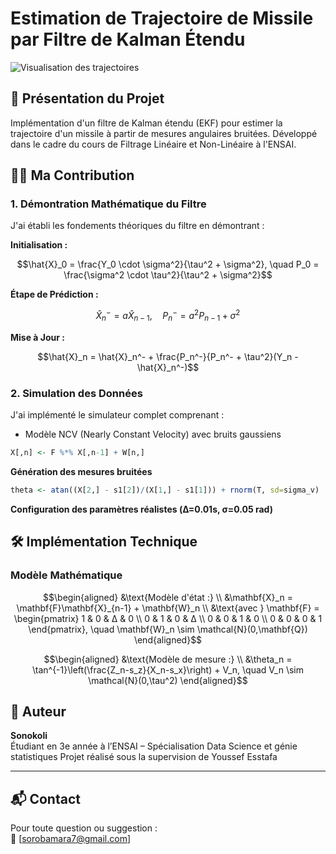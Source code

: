 # Estimation de Trajectoire de Missile par Filtre de Kalman Étendu

![Visualisation des trajectoires](results/trajectory_comparison.png)

## 📌 Présentation du Projet
Implémentation d'un filtre de Kalman étendu (EKF) pour estimer la trajectoire d'un missile à partir de mesures angulaires bruitées. Développé dans le cadre du cours de Filtrage Linéaire et Non-Linéaire à l'ENSAI.

## 👨‍💻 Ma Contribution

### 1. Démontration Mathématique du Filtre
J'ai établi les fondements théoriques du filtre en démontrant :

**Initialisation :**
```math
\hat{X}_0 = \frac{Y_0 \cdot \sigma^2}{\tau^2 + \sigma^2}, \quad P_0 = \frac{\sigma^2 \cdot \tau^2}{\tau^2 + \sigma^2}
```

**Étape de Prédiction :**

```math
\hat{X}_n^- = a\hat{X}_{n-1}, \quad P_n^- = a^2P_{n-1} + \sigma^2
```


**Mise à Jour :**

```math
\hat{X}_n = \hat{X}_n^- + \frac{P_n^-}{P_n^- + \tau^2}(Y_n - \hat{X}_n^-)
```


### 2. Simulation des Données
J'ai implémenté le simulateur complet comprenant :

- Modèle NCV (Nearly Constant Velocity) avec bruits gaussiens
```r
X[,n] <- F %*% X[,n-1] + W[n,]
```

**Génération des mesures bruitées**

```r
theta <- atan((X[2,] - s1[2])/(X[1,] - s1[1])) + rnorm(T, sd=sigma_v)
```

**Configuration des paramètres réalistes (Δ=0.01s, σ=0.05 rad)**

## 🛠️ Implémentation Technique

### Modèle Mathématique
```math
\begin{aligned}
&\text{Modèle d'état :} \\
&\mathbf{X}_n = \mathbf{F}\mathbf{X}_{n-1} + \mathbf{W}_n \\
&\text{avec } \mathbf{F} = \begin{pmatrix}
1 & 0 & Δ & 0 \\
0 & 1 & 0 & Δ \\
0 & 0 & 1 & 0 \\
0 & 0 & 0 & 1
\end{pmatrix}, \quad \mathbf{W}_n \sim \mathcal{N}(0,\mathbf{Q})
\end{aligned}
```

```math
\begin{aligned}
&\text{Modèle de mesure :} \\
&\theta_n = \tan^{-1}\left(\frac{Z_n-s_z}{X_n-s_x}\right) + V_n, \quad V_n \sim \mathcal{N}(0,\tau^2)
\end{aligned}
```


## 👤 Auteur

**Sonokoli**  
Étudiant en 3e année à l’ENSAI – Spécialisation Data Science et génie statistiques
Projet réalisé sous la supervision de Youssef Esstafa

---

## 📬 Contact

Pour toute question ou suggestion :  
📧 [sorobamara7@gmail.com]
